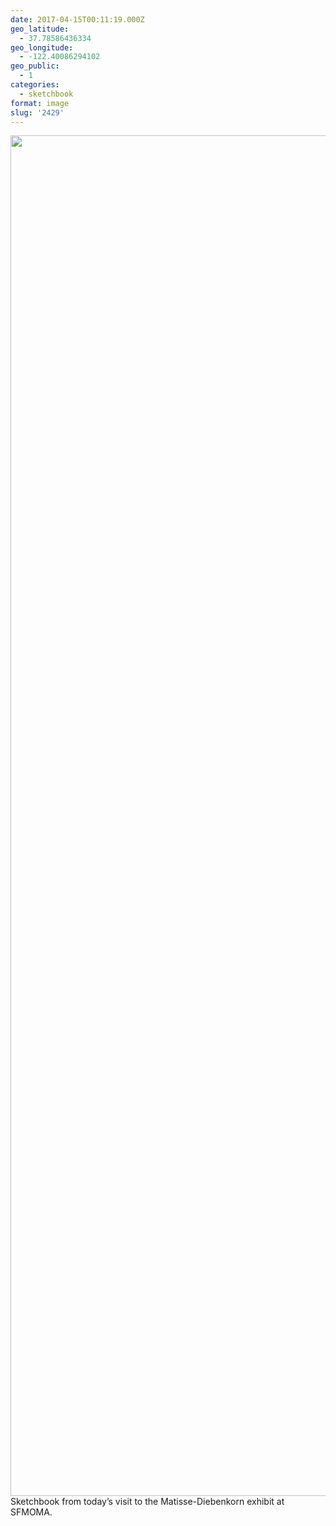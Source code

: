 ```yaml
---
date: 2017-04-15T00:11:19.000Z
geo_latitude:
  - 37.78586436334
geo_longitude:
  - -122.40086294102
geo_public:
  - 1
categories:
  - sketchbook
format: image
slug: '2429'
---
```

[<img data-attachment-id="2428" data-permalink="https://www.yergler.net/2017/04/14/2429/img_4445-jpg/" data-orig-file="https://www.yergler.net/wp-content/uploads/2017/04/img_4445.jpg" data-orig-size="3222,2177" data-comments-opened="0" data-image-meta="{&quot;aperture&quot;:&quot;2.2&quot;,&quot;credit&quot;:&quot;&quot;,&quot;camera&quot;:&quot;iPhone 6&quot;,&quot;caption&quot;:&quot;&quot;,&quot;created_timestamp&quot;:&quot;1492183899&quot;,&quot;copyright&quot;:&quot;&quot;,&quot;focal_length&quot;:&quot;4.15&quot;,&quot;iso&quot;:&quot;32&quot;,&quot;shutter_speed&quot;:&quot;0.033333333333333&quot;,&quot;title&quot;:&quot;&quot;,&quot;orientation&quot;:&quot;1&quot;}" data-image-title="img_4445.jpg" data-image-description="" data-image-caption="" data-medium-file="https://www.yergler.net/wp-content/uploads/2017/04/img_4445-300x203.jpg" data-large-file="https://www.yergler.net/wp-content/uploads/2017/04/img_4445-1024x692.jpg" loading="lazy" src="https://www.yergler.net/wp-content/uploads/2017/04/img_4445.jpg" alt="" width="3222" height="2177" class="alignnone size-full wp-image-2428" srcset="https://www.yergler.net/wp-content/uploads/2017/04/img_4445.jpg 3222w, https://www.yergler.net/wp-content/uploads/2017/04/img_4445-300x203.jpg 300w, https://www.yergler.net/wp-content/uploads/2017/04/img_4445-768x519.jpg 768w, https://www.yergler.net/wp-content/uploads/2017/04/img_4445-1024x692.jpg 1024w, https://www.yergler.net/wp-content/uploads/2017/04/img_4445-624x422.jpg 624w" sizes="(max-width: 3222px) 100vw, 3222px" />][1]Sketchbook from today&#8217;s visit to the Matisse-Diebenkorn exhibit at SFMOMA.

<div id="geo-post-2429" class="geo geo-post" style="display: none">
  <span class="latitude">37.7858644</span><span class="longitude">-122.4008629</span>
</div>

 [1]: https://www.yergler.net/wp-content/uploads/2017/04/img_4445.jpg
